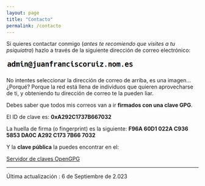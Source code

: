 ```yaml
---
layout: page
title: "Contacto"
permalink: /contacto
---
```


Si quieres contactar conmigo (_antes te recomiendo que visites a tu psiquiatra_) hazlo a través de la siguiente dirección de correo electrónico:

![mi dirección de correo electrónico!](correo-electronico.png)

No intentes seleccionar la dirección de correo de arriba, es una imagen... ¿Porqué? Porque la red está llena de individuos que quieren aprovecharse de ti, y obteniendo tu dirección de correo te la pueden liar.

Debes saber que todos mis correos van a ir **firmados con una clave GPG**.

El ID de clave es: **0xA292C1737B667032**

La huella de firma (o fingerprint) es la siguiente: **F96A 60D1 022A C936 5853 DA0C A292 C173 7B66 7032**

Y la **clave pública** la puedes encontrar en el:

[Servidor de claves OpenGPG](https://keys.openpgp.org/search?q=admin%40juanfranciscoruiz.nom.es)

***

Última actualización : 6 de Septiembre de 2.023

